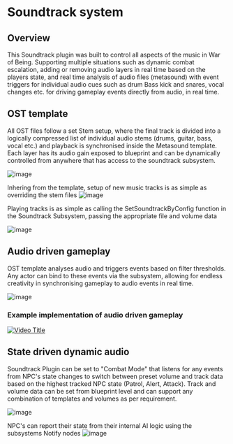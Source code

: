 # Soundtrack system

## Overview

This Soundtrack plugin was built to control all aspects of the music in War of Being. Supporting multiple situations such as dynamic combat escalation, adding or removing audio layers in real time based on the players state, and real time analysis of audio files (metasound) with event triggers for individual audio cues such as drum Bass kick and snares, vocal changes etc. for driving gameplay events directly from audio, in real time.


## OST template

All OST files follow a set Stem setup, where the final track is divided into a logically compressed list of individual audio stems (drums, guitar, bass, vocal etc.) and playback is synchronised inside the Metasound template. Each layer has its audio gain exposed to blueprint and can be dynamically controlled from anywhere that has access to the soundtrack subsystem.

![image](https://github.com/user-attachments/assets/3ac33335-f385-473c-b792-da0cac7d22ec)

Inhering from the template, setup of new music tracks is as simple as overriding the stem files
![image](https://github.com/user-attachments/assets/b2188dd8-8120-4092-ada5-e34e1f481156)

Playing tracks is as simple as calling the SetSoundtrackByConfig function in the Soundtrack Subsystem, passing the appropriate file and volume data

![image](https://github.com/user-attachments/assets/32e9ed18-03c7-41f9-9fb7-d3f219a25944)


## Audio driven gameplay
OST template analyses audio and triggers events based on filter thresholds. Any actor can bind to these events via the subsystem, allowing for endless creativity in synchronising gameplay to audio events in real time. 

![image](https://github.com/user-attachments/assets/9cf05374-e30b-4e33-9271-b5c4d5fd6b10)

### Example implementation of audio driven gameplay
[![Video Title](https://img.youtube.com/vi/gR4k6nj9cVM/0.jpg)](https://youtu.be/gR4k6nj9cVM)

## State driven dynamic audio
Soundtrack Plugin can be set to "Combat Mode" that listens for any events from NPC's state changes to switch between preset volume and track data based on the highest tracked NPC state (Patrol, Alert, Attack). Track and volume data can be set from blueprint level and can support any combination of templates and volumes as per requirement.

![image](https://github.com/user-attachments/assets/e5089381-aba4-4d05-9a92-d53d01d3480e)

NPC's can report their state from their internal AI logic using the subsystems Notify nodes
![image](https://github.com/user-attachments/assets/5e914c97-decf-479e-b46f-f7b513a67817)


